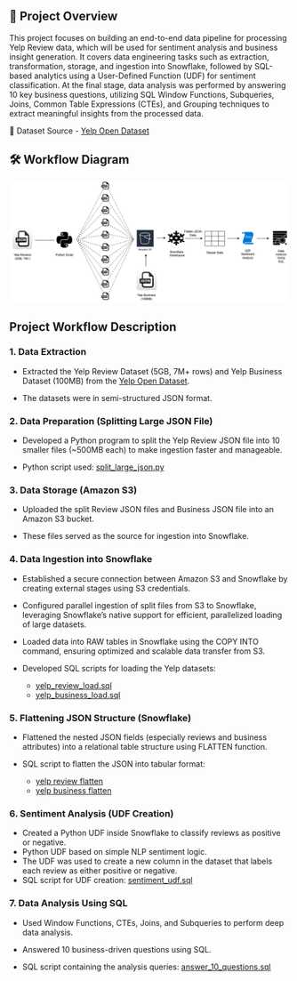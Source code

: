 ## 📄 Project Overview
This project focuses on building an end-to-end data pipeline for processing Yelp Review data, which will be used for sentiment analysis and business insight generation.
It covers data engineering tasks such as extraction, transformation, storage, and ingestion into Snowflake, followed by SQL-based analytics using a User-Defined Function (UDF) for sentiment classification.
At the final stage, data analysis was performed by answering 10 key business questions, utilizing SQL Window Functions, Subqueries, Joins, Common Table Expressions (CTEs), and Grouping techniques to extract meaningful insights from the processed data.

🔗 Dataset Source - [Yelp Open Dataset](https://business.yelp.com/data/resources/open-dataset/)

## 🛠️ Workflow Diagram
![Project Workflow](./Images/project_workflow.png)

## Project Workflow Description
### 1. Data Extraction
- Extracted the Yelp Review Dataset (5GB, 7M+ rows) and Yelp Business Dataset (100MB) from the [Yelp Open Dataset](https://business.yelp.com/data/resources/open-dataset/).

- The datasets were in semi-structured JSON format.

### 2. Data Preparation (Splitting Large JSON File)
- Developed a Python program to split the Yelp Review JSON file into 10 smaller files (~500MB each) to make ingestion faster and manageable.

- Python script used: [split_large_json.py](./Scripts/split_large_file.py)

### 3. Data Storage (Amazon S3)
- Uploaded the split Review JSON files and Business JSON file into an Amazon S3 bucket.

- These files served as the source for ingestion into Snowflake.

### 4. Data Ingestion into Snowflake
- Established a secure connection between Amazon S3 and Snowflake by creating external stages using S3 credentials.

- Configured parallel ingestion of split files from S3 to Snowflake, leveraging Snowflake’s native support for efficient, parallelized loading of large datasets.

- Loaded data into RAW tables in Snowflake using the COPY INTO command, ensuring optimized and scalable data transfer from S3.

- Developed SQL scripts for loading the Yelp datasets:
  - [yelp_review_load.sql](./Snowflake_Queries/yelp_reviews_table.sql)
  - [yelp_business_load.sql](./Snowflake_Queries/yelp_business_table.sql)

### 5. Flattening JSON Structure (Snowflake)
- Flattened the nested JSON fields (especially reviews and business attributes) into a relational table structure using FLATTEN function.

- SQL script to flatten the JSON into tabular format:
  - [yelp review flatten](./Snowflake_Queries/yelp_reviews_table.sql)
  - [yelp business flatten](./Snowflake_Queries/yelp_business_table.sql)

### 6. Sentiment Analysis (UDF Creation)
- Created a Python UDF inside Snowflake to classify reviews as positive or negative.
- Python UDF based on simple NLP sentiment logic.
- The UDF was used to create a new column in the dataset that labels each review as either positive or negative.
- SQL script for UDF creation:  [sentiment_udf.sql](./Snowflake_Queries/analyze_sentiment_udf.sql) 

### 7. Data Analysis Using SQL
- Used Window Functions, CTEs, Joins, and Subqueries to perform deep data analysis.

- Answered 10 business-driven questions using SQL.

- SQL script containing the analysis queries: [answer_10_questions.sql](./Snowflake_Queries/answer_10_questions.sql)
